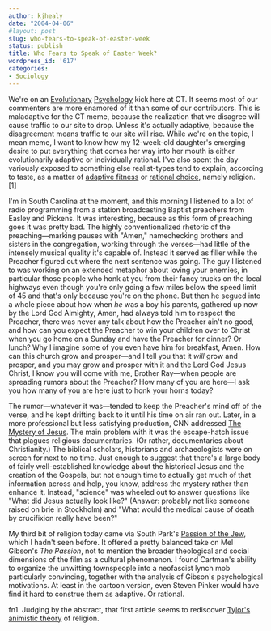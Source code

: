 ```yaml
---
author: kjhealy
date: "2004-04-06"
#layout: post
slug: who-fears-to-speak-of-easter-week
status: publish
title: Who Fears to Speak of Easter Week?
wordpress_id: '617'
categories:
- Sociology
---
```


We're on an [Evolutionary](http://www.crookedtimber.org/archives/001628.html) [Psychology](http://www.crookedtimber.org/archives/001629.html) kick here at CT. It seems most of our commenters are more enamored of it than some of our contributors. This is maladaptive for the CT meme, because the realization that we disagree will cause traffic to our site to drop. Unless it's actually adaptive, because the disagreement means traffic to our site will rise. While we're on the topic, I mean meme, I want to know how my 12-week-old daughter's emerging desire to put everything that comes her way into her mouth is either evolutionarily adaptive or individually rational. I've also spent the day variously exposed to something else realist-types tend to explain, according to taste, as a matter of [adaptive fitness](http://faculty.wm.edu/lakirk/evo_rel.html) or [rational choice](http://www.findarticles.com/cf_dls/m0SOR/1_61/61908759/p1/article.jhtml), namely religion.[1]

I'm in South Carolina at the moment, and this morning I listened to a lot of radio programming from a station broadcasting Baptist preachers from Easley and Pickens. It was interesting, because as this form of preaching goes it was pretty bad. The highly conventionalized rhetoric of the preaching—marking pauses with "Amen," namechecking brothers and sisters in the congregation, working through the verses—had little of the intensely musical quality it's capable of. Instead it served as filler while the Preacher figured out where the next sentence was going. The guy I listened to was working on an extended metaphor about loving your enemies, in particular those people who honk at you from their fancy trucks on the local highways even though you're only going a few miles below the speed limit of 45 and that's only because you're on the phone. But then he segued into a whole piece about how when *he* was a boy his parents, gathered up now by the Lord God Almighty, Amen, had always told him to respect the Preacher, there was never any talk about how the Preacher ain't no good, and how can you expect the Preacher to win your children over to Christ when you go home on a Sunday and have the Preacher for dinner? Or lunch? Why I imagine some of you even have him for breakfast, Amen. How can this church grow and prosper—and I tell you that it *will* grow and prosper, and you may grow and prosper with it and the Lord God Jesus Christ, I know you will come with me, Brother Ray—when people are spreading rumors about the Preacher? How many of you are here—I ask you how many of you are here just to honk your horns today?

The rumor—whatever it was—tended to keep the Preacher's mind off of the verse, and he kept drifting back to it until his time on air ran out. Later, in a more professional but less satisfying production, CNN addressed [The Mystery of Jesus](http://www.cnn.com/2004/WORLD/meast/03/29/mystery.jesus/). The main problem with it was the escape-hatch issue that plagues religious documentaries. (Or rather, documentaries about Christianity.) The biblical scholars, historians and archaeologists were on screen for next to no time. Just enough to suggest that there's a large body of fairly well-established knowledge about the historical Jesus and the creation of the Gospels, but not enough time to actually get much of that information across and help, you know, address the mystery rather than enhance it. Instead, "science" was wheeled out to answer questions like "What did Jesus actually look like?" (Answer: probably not like someone raised on brie in Stockholm) and "What would the medical cause of death by crucifixion really have been?"

My third bit of religion today came via South Park's [Passion of the Jew](http://www.southparkstudios.com/down/video.html?season=8), which I hadn't seen before. It offered a pretty balanced take on Mel Gibson's *The Passion*, not to mention the broader theological and social dimensions of the film as a cultural phenomenon. I found Cartman's ability to organize the unwitting townspeople into a neofascist lynch mob particularly convincing, together with the analysis of Gibson's psychological motivations. At least in the cartoon version, even Steven Pinker would have find it hard to construe them as adaptive. Or rational.

fn1. Judging by the abstract, that first article seems to rediscover [Tylor's animistic theory](http://www.indiana.edu/~wanthro/religion.htm) of religion.

